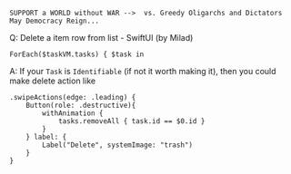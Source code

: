 ```
SUPPORT a WORLD without WAR -->  vs. Greedy Oligarchs and Dictators
May Democracy Reign... 
```

Q: Delete a item row from list - SwiftUI (by Milad)

    ForEach($taskVM.tasks) { $task in

A: If your `Task` is `Identifiable` (if not it worth making it), then you could  make delete action like

	.swipeActions(edge: .leading) {
		Button(role: .destructive){
			withAnimation {
				tasks.removeAll { task.id == $0.id }
			}
		} label: {
			Label("Delete", systemImage: "trash")
		}
	}


